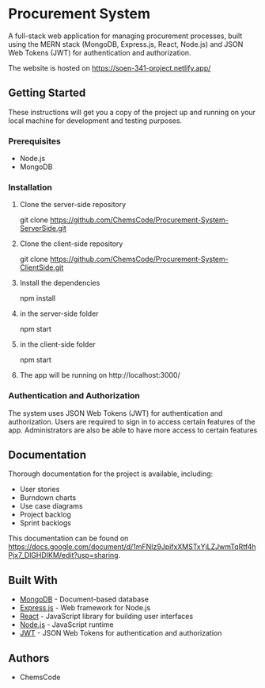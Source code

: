 # Procurement System

A full-stack web application for managing procurement processes, built using the MERN stack (MongoDB, Express.js, React, Node.js) and JSON Web Tokens (JWT) for authentication and authorization.

The website is hosted on https://soen-341-project.netlify.app/

## Getting Started

These instructions will get you a copy of the project up and running on your local machine for development and testing purposes.

### Prerequisites

- Node.js
- MongoDB

### Installation

1. Clone the server-side repository

    git clone https://github.com/ChemsCode/Procurement-System-ServerSide.git

2. Clone the client-side repository

    git clone https://github.com/ChemsCode/Procurement-System-ClientSide.git

3. Install the dependencies

    npm install

4. in the server-side folder

    npm start

5. in the client-side folder

    npm start

6. The app will be running on http://localhost:3000/

### Authentication and Authorization

The system uses JSON Web Tokens (JWT) for authentication and authorization. Users are required to sign in to access certain features of the app. Administrators are also be able to have more access to certain features 

## Documentation

Thorough documentation for the project is available, including:
- User stories
- Burndown charts
- Use case diagrams
- Project backlog
- Sprint backlogs

This documentation can be found on https://docs.google.com/document/d/1mFNIz9JpifxXMSTxYjLZJwmTqRtf4hPjx7_DlGHDIKM/edit?usp=sharing.

## Built With

- [MongoDB](https://www.mongodb.com/) - Document-based database
- [Express.js](https://expressjs.com/) - Web framework for Node.js
- [React](https://reactjs.org/) - JavaScript library for building user interfaces
- [Node.js](https://nodejs.org/) - JavaScript runtime
- [JWT](https://jwt.io/) - JSON Web Tokens for authentication and authorization

## Authors

- ChemsCode

